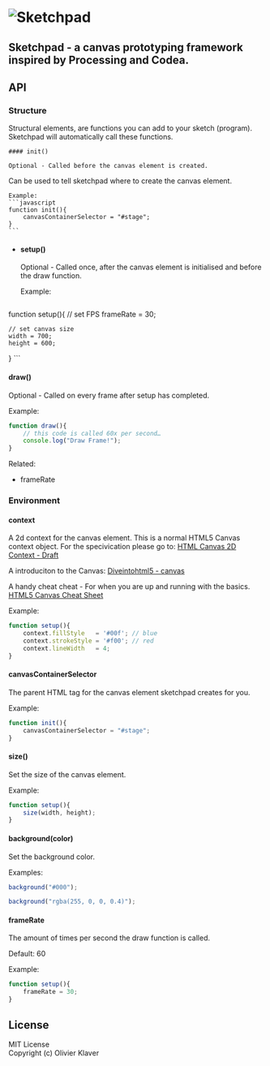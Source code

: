 # ![Sketchpad](https://raw.github.com/olivierklaver/Sketchpad/master/media%20assets/sketchpad.png)

## Sketchpad - a canvas prototyping framework inspired by Processing and Codea.

## API


### Structure
Structural elements, are functions you can add to your sketch (program). Sketchpad will automatically call these functions.

	#### init()

	Optional - Called before the canvas element is created.
Can be used to tell sketchpad where to create the canvas element.

	Example:
	```javascript
	function init(){
		canvasContainerSelector = "#stage";
	}
	```

- #### setup()
	Optional - Called once, after the canvas element is initialised and before the draw function.

	Example:
	```javascript
function setup(){
	// set FPS
	frameRate = 30;
	
	// set canvas size
    width = 700;
    height = 600;
}
	```

#### draw()
Optional - Called on every frame after setup has completed.

Example:
```javascript
function draw(){
	// this code is called 60x per second…
	console.log("Draw Frame!");
}
```

Related:
- frameRate


### Environment
#### context
A 2d context for the canvas element. This is a normal HTML5 Canvas context object. 
For the specivication please go to:
[HTML Canvas 2D Context - Draft](http://www.w3.org/html/wg/drafts/2dcontext/html5_canvas/)

A introduciton to the Canvas:
[Diveintohtml5 - canvas](http://diveintohtml5.info/canvas.html)

A handy cheat cheat - For when you are up and running with the basics.
[HTML5 Canvas Cheat Sheet](http://blog.nihilogic.dk/2009/02/html5-canvas-cheat-sheet.html)

Example:
```javascript
function setup(){
	context.fillStyle   = '#00f'; // blue
	context.strokeStyle = '#f00'; // red
	context.lineWidth   = 4;
}
```

#### canvasContainerSelector
The parent HTML tag for the canvas element sketchpad creates for you.

Example:
```javascript
function init(){
	canvasContainerSelector = "#stage";
}
```

#### size()
Set the size of the canvas element.

Example:
```javascript
function setup(){
	size(width, height);
}
```


#### background(color)
Set the background color.

Examples:
```javascript
background("#000");
```

```javascript
background("rgba(255, 0, 0, 0.4)");
```


#### frameRate
The amount of times per second the draw function is called.

Default:
60

Example:
```javascript
function setup(){
	frameRate = 30;
}
```

## License

MIT License  
Copyright (c) Olivier Klaver